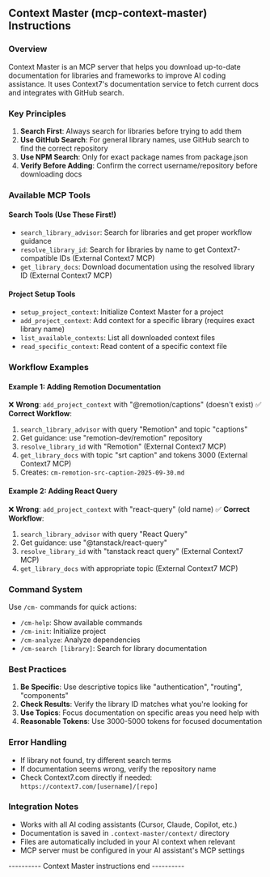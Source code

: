 ## Context Master (mcp-context-master) Instructions

### Overview
Context Master is an MCP server that helps you download up-to-date documentation for libraries and frameworks to improve AI coding assistance. It uses Context7's documentation service to fetch current docs and integrates with GitHub search.

### Key Principles
1. **Search First**: Always search for libraries before trying to add them
2. **Use GitHub Search**: For general library names, use GitHub search to find the correct repository
3. **Use NPM Search**: Only for exact package names from package.json
4. **Verify Before Adding**: Confirm the correct username/repository before downloading docs

### Available MCP Tools

#### Search Tools (Use These First!)
- `search_library_advisor`: Search for libraries and get proper workflow guidance
- `resolve_library_id`: Search for libraries by name to get Context7-compatible IDs (External Context7 MCP)
- `get_library_docs`: Download documentation using the resolved library ID (External Context7 MCP)

#### Project Setup Tools
- `setup_project_context`: Initialize Context Master for a project
- `add_project_context`: Add context for a specific library (requires exact library name)
- `list_available_contexts`: List all downloaded context files
- `read_specific_context`: Read content of a specific context file

### Workflow Examples

#### Example 1: Adding Remotion Documentation
❌ **Wrong**: `add_project_context` with "@remotion/captions" (doesn't exist)
✅ **Correct Workflow**:
1. `search_library_advisor` with query "Remotion" and topic "captions"
2. Get guidance: use "remotion-dev/remotion" repository
3. `resolve_library_id` with "Remotion" (External Context7 MCP)
4. `get_library_docs` with topic "srt caption" and tokens 3000 (External Context7 MCP)
5. Creates: `cm-remotion-src-caption-2025-09-30.md`

#### Example 2: Adding React Query
❌ **Wrong**: `add_project_context` with "react-query" (old name)
✅ **Correct Workflow**:
1. `search_library_advisor` with query "React Query"
2. Get guidance: use "@tanstack/react-query"
3. `resolve_library_id` with "tanstack react query" (External Context7 MCP)
4. `get_library_docs` with appropriate topic (External Context7 MCP)

### Command System
Use `/cm-` commands for quick actions:
- `/cm-help`: Show available commands
- `/cm-init`: Initialize project
- `/cm-analyze`: Analyze dependencies
- `/cm-search [library]`: Search for library documentation

### Best Practices
1. **Be Specific**: Use descriptive topics like "authentication", "routing", "components"
2. **Check Results**: Verify the library ID matches what you're looking for
3. **Use Topics**: Focus documentation on specific areas you need help with
4. **Reasonable Tokens**: Use 3000-5000 tokens for focused documentation

### Error Handling
- If library not found, try different search terms
- If documentation seems wrong, verify the repository name
- Check Context7.com directly if needed: `https://context7.com/[username]/[repo]`

### Integration Notes
- Works with all AI coding assistants (Cursor, Claude, Copilot, etc.)
- Documentation is saved in `.context-master/context/` directory
- Files are automatically included in your AI context when relevant
- MCP server must be configured in your AI assistant's MCP settings

---------- Context Master instructions end ----------